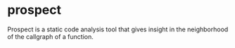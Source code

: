# prospect
Prospect is a static code analysis tool that gives insight in the neighborhood of the callgraph of a function.
